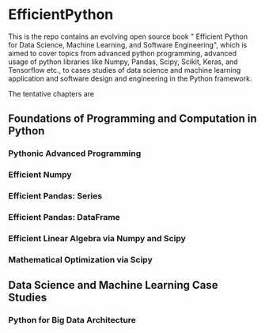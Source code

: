 # EfficientPython
This is the repo contains an evolving open source book " Efficient Python for Data Science, Machine Learning, and Software Engineering", which is aimed to cover topics from advanced python programming, advanced usage of python libraries like Numpy, Pandas, Scipy, Scikit, Keras,  and Tensorflow etc., to cases studies of data science and machine learning application and software design and engineering in the Python framework.

The tentative chapters are
## Foundations of Programming and Computation in Python

### Pythonic Advanced Programming

### Efficient Numpy

### Efficient Pandas: Series

### Efficient Pandas: DataFrame

### Efficient Linear Algebra via Numpy and Scipy

### Mathematical Optimization via Scipy

## Data Science and Machine Learning Case Studies



### Python for Big Data Architecture




